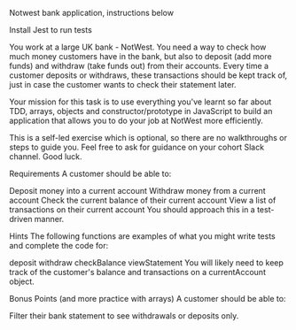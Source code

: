 Notwest bank application, instructions below

Install Jest to run tests

You work at a large UK bank - NotWest. You need a way to check how much money customers have in the bank, but also to deposit (add more funds) and withdraw (take funds out) from their accounts. Every time a customer deposits or withdraws, these transactions should be kept track of, just in case the customer wants to check their statement later.

Your mission for this task is to use everything you've learnt so far about TDD, arrays, objects and constructor/prototype in JavaScript to build an application that allows you to do your job at NotWest more efficiently.

This is a self-led exercise which is optional, so there are no walkthroughs or steps to guide you. Feel free to ask for guidance on your cohort Slack channel. Good luck.

Requirements
A customer should be able to:

Deposit money into a current account
Withdraw money from a current account
Check the current balance of their current account
View a list of transactions on their current account
You should approach this in a test-driven manner.

Hints
The following functions are examples of what you might write tests and complete the code for:

deposit
withdraw
checkBalance
viewStatement
You will likely need to keep track of the customer's balance and transactions on a currentAccount object.

Bonus Points (and more practice with arrays)
A customer should be able to:

Filter their bank statement to see withdrawals or deposits only.
